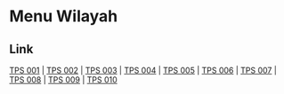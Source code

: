 # Menu Wilayah

## Link

[TPS 001](https://github.com/gigit-pemilu/pemilu-2024-17-bengkulu/tree/main/pilpres/hitung-suara/sub/17-bengkulu/sub/71-kota-bengkulu/sub/09-singaran-pati/sub/1005-timur-indah/sub/001-tps)
 | 
[TPS 002](https://github.com/gigit-pemilu/pemilu-2024-17-bengkulu/tree/main/pilpres/hitung-suara/sub/17-bengkulu/sub/71-kota-bengkulu/sub/09-singaran-pati/sub/1005-timur-indah/sub/002-tps)
 | 
[TPS 003](https://github.com/gigit-pemilu/pemilu-2024-17-bengkulu/tree/main/pilpres/hitung-suara/sub/17-bengkulu/sub/71-kota-bengkulu/sub/09-singaran-pati/sub/1005-timur-indah/sub/003-tps)
 | 
[TPS 004](https://github.com/gigit-pemilu/pemilu-2024-17-bengkulu/tree/main/pilpres/hitung-suara/sub/17-bengkulu/sub/71-kota-bengkulu/sub/09-singaran-pati/sub/1005-timur-indah/sub/004-tps)
 | 
[TPS 005](https://github.com/gigit-pemilu/pemilu-2024-17-bengkulu/tree/main/pilpres/hitung-suara/sub/17-bengkulu/sub/71-kota-bengkulu/sub/09-singaran-pati/sub/1005-timur-indah/sub/005-tps)
 | 
[TPS 006](https://github.com/gigit-pemilu/pemilu-2024-17-bengkulu/tree/main/pilpres/hitung-suara/sub/17-bengkulu/sub/71-kota-bengkulu/sub/09-singaran-pati/sub/1005-timur-indah/sub/006-tps)
 | 
[TPS 007](https://github.com/gigit-pemilu/pemilu-2024-17-bengkulu/tree/main/pilpres/hitung-suara/sub/17-bengkulu/sub/71-kota-bengkulu/sub/09-singaran-pati/sub/1005-timur-indah/sub/007-tps)
 | 
[TPS 008](https://github.com/gigit-pemilu/pemilu-2024-17-bengkulu/tree/main/pilpres/hitung-suara/sub/17-bengkulu/sub/71-kota-bengkulu/sub/09-singaran-pati/sub/1005-timur-indah/sub/008-tps)
 | 
[TPS 009](https://github.com/gigit-pemilu/pemilu-2024-17-bengkulu/tree/main/pilpres/hitung-suara/sub/17-bengkulu/sub/71-kota-bengkulu/sub/09-singaran-pati/sub/1005-timur-indah/sub/009-tps)
 | 
[TPS 010](https://github.com/gigit-pemilu/pemilu-2024-17-bengkulu/tree/main/pilpres/hitung-suara/sub/17-bengkulu/sub/71-kota-bengkulu/sub/09-singaran-pati/sub/1005-timur-indah/sub/010-tps)

